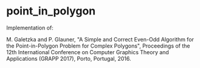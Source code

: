 point_in_polygon
================

Implementation of:

M. Galetzka and P. Glauner, "A Simple and Correct Even-Odd Algorithm for the Point-in-Polygon Problem for Complex Polygons", Proceedings of the 12th International Conference on Computer Graphics Theory and Applications (GRAPP 2017), Porto, Portugal, 2016.
